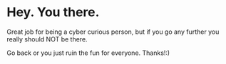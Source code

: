 # Hey. You there.

Great job for being a cyber curious person, but if you go any further you really should NOT be there.

Go back or you just ruin the fun for everyone. Thanks!:)
